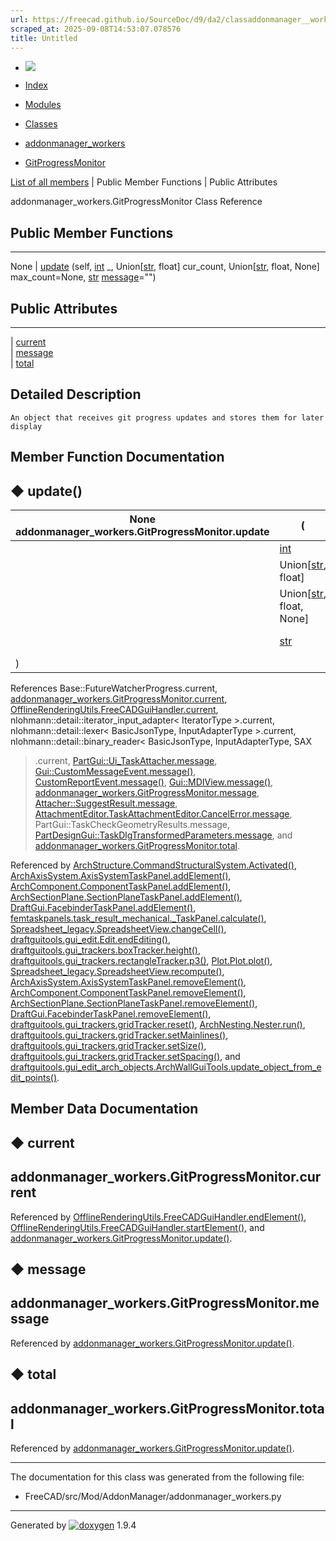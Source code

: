 ```yaml
---
url: https://freecad.github.io/SourceDoc/d9/da2/classaddonmanager__workers_1_1GitProgressMonitor.html
scraped_at: 2025-09-08T14:53:07.078576
title: Untitled
---
```


  * [ ![](https://www.freecad.org/svg/logo-freecad.svg) ](https://freecadweb.org "FreeCAD")
  * [Index](../../index.html "Index")
  * [Modules](../../modules.html "Modules list")
  * [Classes](../../annotated.html "Annotated list")

  * [addonmanager_workers](../../d7/da4/namespaceaddonmanager__workers.html)
  * [GitProgressMonitor](../../d9/da2/classaddonmanager__workers_1_1GitProgressMonitor.html)

[List of all members](../../d6/d72/classaddonmanager__workers_1_1GitProgressMonitor-members.html) | Public Member Functions | Public Attributes

addonmanager_workers.GitProgressMonitor Class Reference

##  Public Member Functions  
  
---  
None | [update](../../d9/da2/classaddonmanager__workers_1_1GitProgressMonitor.html#a792da2433df991c6af7f84aa5d557918) (self, [int](../../d1/da0/classint.html) _, Union[[str](../../d9/d36/classstr.html), float] cur_count, Union[[str](../../d9/d36/classstr.html), float, None] max_count=None, [str](../../d9/d36/classstr.html) [message](../../d9/da2/classaddonmanager__workers_1_1GitProgressMonitor.html#a0c1dd2af12bffdd3ac3bd0df7d4effbc)="")  
  
##  Public Attributes  
  
---  
|
[current](../../d9/da2/classaddonmanager__workers_1_1GitProgressMonitor.html#aab2c7fabf27ca92b7b5216c92ac2689b)  
|
[message](../../d9/da2/classaddonmanager__workers_1_1GitProgressMonitor.html#a0c1dd2af12bffdd3ac3bd0df7d4effbc)  
|
[total](../../d9/da2/classaddonmanager__workers_1_1GitProgressMonitor.html#ac6d60830373933891713b487182fc66f)  
  
## Detailed Description

    
    
    An object that receives git progress updates and stores them for later display

## Member Function Documentation

## ◆ update()

None addonmanager_workers.GitProgressMonitor.update  | ( |  | _self_ ,   
---|---|---|---  
|  | [int](../../d1/da0/classint.html) | ___ ,   
|  | Union[[str](../../d9/d36/classstr.html), float]  | _cur_count_ ,   
|  | Union[[str](../../d9/d36/classstr.html), float, None]  | _max_count_ = `None`,   
|  | [str](../../d9/d36/classstr.html) | _message_ = `""`  
| ) | |   
  
References Base::FutureWatcherProgress.current,
[addonmanager_workers.GitProgressMonitor.current](../../d9/da2/classaddonmanager__workers_1_1GitProgressMonitor.html#aab2c7fabf27ca92b7b5216c92ac2689b),
[OfflineRenderingUtils.FreeCADGuiHandler.current](../../d6/dc4/classOfflineRenderingUtils_1_1FreeCADGuiHandler.html#a16036283bca22f1015323c93ad3ecd03),
nlohmann::detail::iterator_input_adapter< IteratorType >.current,
nlohmann::detail::lexer< BasicJsonType, InputAdapterType >.current,
nlohmann::detail::binary_reader< BasicJsonType, InputAdapterType, SAX
>.current,
[PartGui::Ui_TaskAttacher.message](../../d8/d60/classPartGui_1_1Ui__TaskAttacher.html#ad9ea0e3510ac0198fd292bfcb4a960a9),
[Gui::CustomMessageEvent.message()](../../d3/d7e/classGui_1_1CustomMessageEvent.html#ae9fea9c1ac5a502c8456e01bce875d9f),
[CustomReportEvent.message()](../../d4/d96/classCustomReportEvent.html#aa076091c0543ae883c525d32b7476c8c),
[Gui::MDIView.message()](../../df/d23/classGui_1_1MDIView.html#af9b79fc9fabec5dbf0558a94fbd2c14c),
[addonmanager_workers.GitProgressMonitor.message](../../d9/da2/classaddonmanager__workers_1_1GitProgressMonitor.html#a0c1dd2af12bffdd3ac3bd0df7d4effbc),
[Attacher::SuggestResult.message](../../d6/d4f/structAttacher_1_1SuggestResult.html#ab2b1b860a530404df8eec712ff873ce9),
[AttachmentEditor.TaskAttachmentEditor.CancelError.message](../../d8/d25/classAttachmentEditor_1_1TaskAttachmentEditor_1_1CancelError.html#accb27ad8a7e2d68e7a7eef01878037dd),
PartGui::TaskCheckGeometryResults.message,
[PartDesignGui::TaskDlgTransformedParameters.message](../../d3/d69/classPartDesignGui_1_1TaskDlgTransformedParameters.html#a553098dc2a185351f69812b710a51112),
and
[addonmanager_workers.GitProgressMonitor.total](../../d9/da2/classaddonmanager__workers_1_1GitProgressMonitor.html#ac6d60830373933891713b487182fc66f).

Referenced by
[ArchStructure.CommandStructuralSystem.Activated()](../../d7/da2/classArchStructure_1_1CommandStructuralSystem.html#ad9fb6a22ed31e00ef9c24c49d987d59c),
[ArchAxisSystem.AxisSystemTaskPanel.addElement()](../../dd/d11/classArchAxisSystem_1_1AxisSystemTaskPanel.html#a68544065aac91fa78a8bddb3e6ed5a99),
[ArchComponent.ComponentTaskPanel.addElement()](../../dd/d1d/classArchComponent_1_1ComponentTaskPanel.html#a21a385085defc9e8ccca8b2261a57314),
[ArchSectionPlane.SectionPlaneTaskPanel.addElement()](../../d5/d70/classArchSectionPlane_1_1SectionPlaneTaskPanel.html#a6317c0ca7eb0c28e60b863f96ddeb81f),
[DraftGui.FacebinderTaskPanel.addElement()](../../d2/d61/classDraftGui_1_1FacebinderTaskPanel.html#a7642fdc6d6fa90afec25930af3b0a66e),
[femtaskpanels.task_result_mechanical._TaskPanel.calculate()](../../d1/d11/classfemtaskpanels_1_1task__result__mechanical_1_1__TaskPanel.html#aa2b98b5a9e12d62038ea9cc00366ecb6),
[Spreadsheet_legacy.SpreadsheetView.changeCell()](../../d7/d03/classSpreadsheet__legacy_1_1SpreadsheetView.html#a897cda21a4a4f34431c371a31579706e),
[draftguitools.gui_edit.Edit.endEditing()](../../d8/d68/classdraftguitools_1_1gui__edit_1_1Edit.html#ab9797631ba43c7855016e2552c21834f),
[draftguitools.gui_trackers.boxTracker.height()](../../d5/dca/classdraftguitools_1_1gui__trackers_1_1boxTracker.html#a25f7d7bbd56b5ff5ef5da124e515dd00),
[draftguitools.gui_trackers.rectangleTracker.p3()](../../d7/d8d/classdraftguitools_1_1gui__trackers_1_1rectangleTracker.html#a1bf47cdde1ea165a58946f1a5fdc6c8e),
[Plot.Plot.plot()](../../d3/d54/classPlot_1_1Plot.html#a8b670f38324a7fae1c7128e117cba688),
[Spreadsheet_legacy.SpreadsheetView.recompute()](../../d7/d03/classSpreadsheet__legacy_1_1SpreadsheetView.html#a1d8b8256ad183347aedaf40a269c2d3a),
[ArchAxisSystem.AxisSystemTaskPanel.removeElement()](../../dd/d11/classArchAxisSystem_1_1AxisSystemTaskPanel.html#a27e3fe8ffbc52acfd92f2d333626a76d),
[ArchComponent.ComponentTaskPanel.removeElement()](../../dd/d1d/classArchComponent_1_1ComponentTaskPanel.html#ad9d18ffd3ef7556affab6b62a6acceb5),
[ArchSectionPlane.SectionPlaneTaskPanel.removeElement()](../../d5/d70/classArchSectionPlane_1_1SectionPlaneTaskPanel.html#a544dbf3def03e06b86e6f32c390fd46a),
[DraftGui.FacebinderTaskPanel.removeElement()](../../d2/d61/classDraftGui_1_1FacebinderTaskPanel.html#a8ce5c644e81d1fbb3907e351e2050a0a),
[draftguitools.gui_trackers.gridTracker.reset()](../../d5/d75/classdraftguitools_1_1gui__trackers_1_1gridTracker.html#a2c6f7e1d0a817adacef8297962691a9c),
[ArchNesting.Nester.run()](../../d0/df4/classArchNesting_1_1Nester.html#af4bd331488aca3d29d5ade158e30b102),
[draftguitools.gui_trackers.gridTracker.setMainlines()](../../d5/d75/classdraftguitools_1_1gui__trackers_1_1gridTracker.html#ac1c96a4a6282724211bc61a37ffa5a05),
[draftguitools.gui_trackers.gridTracker.setSize()](../../d5/d75/classdraftguitools_1_1gui__trackers_1_1gridTracker.html#a6bb2d86a97781159c083a23a30f9fb9a),
[draftguitools.gui_trackers.gridTracker.setSpacing()](../../d5/d75/classdraftguitools_1_1gui__trackers_1_1gridTracker.html#a67fe5637d9f2b95d4c6c6a717f41e6e4),
and
[draftguitools.gui_edit_arch_objects.ArchWallGuiTools.update_object_from_edit_points()](../../d1/d46/classdraftguitools_1_1gui__edit__arch__objects_1_1ArchWallGuiTools.html#a1340bdc87e40eb0a04ba856255ae0f93).

## Member Data Documentation

## ◆ current

addonmanager_workers.GitProgressMonitor.current  
---  
  
Referenced by
[OfflineRenderingUtils.FreeCADGuiHandler.endElement()](../../d6/dc4/classOfflineRenderingUtils_1_1FreeCADGuiHandler.html#a5af207d468e4861e0996effc1f9bc188),
[OfflineRenderingUtils.FreeCADGuiHandler.startElement()](../../d6/dc4/classOfflineRenderingUtils_1_1FreeCADGuiHandler.html#aa519a0e1bcaa939bb44302fadf47f069),
and
[addonmanager_workers.GitProgressMonitor.update()](../../d9/da2/classaddonmanager__workers_1_1GitProgressMonitor.html#a792da2433df991c6af7f84aa5d557918).

## ◆ message

addonmanager_workers.GitProgressMonitor.message  
---  
  
Referenced by
[addonmanager_workers.GitProgressMonitor.update()](../../d9/da2/classaddonmanager__workers_1_1GitProgressMonitor.html#a792da2433df991c6af7f84aa5d557918).

## ◆ total

addonmanager_workers.GitProgressMonitor.total  
---  
  
Referenced by
[addonmanager_workers.GitProgressMonitor.update()](../../d9/da2/classaddonmanager__workers_1_1GitProgressMonitor.html#a792da2433df991c6af7f84aa5d557918).

* * *

The documentation for this class was generated from the following file:

  * FreeCAD/src/Mod/AddonManager/addonmanager_workers.py

* * *

Generated by
[![doxygen](../../doxygen.svg)](https://www.doxygen.org/index.html) 1.9.4


